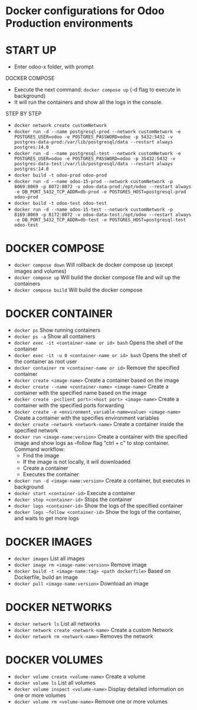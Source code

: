 Docker configurations for Odoo Production environments
======================================================

START UP
=
- Enter odoo-x folder, with prompt

DOCKER COMPOSE
- Execute the next command: `docker compose up` (-d flag to execute in background)
- It will run the containers and show all the logs in the console.

STEP BY STEP
- `docker network create customNetwork`
- `docker run -d --name postgresql-prod --network customNetwork -e POSTGRES_USER=odoo -e POSTGRES_PASSWORD=odoo -p 5432:5432 -v postgres-data-prod:/var/lib/postgresql/data --restart always postgres:14.0`
- `docker run -d --name postgresql-test --network customNetwork -e POSTGRES_USER=odoo -e POSTGRES_PASSWORD=odoo -p 35432:5432 -v postgres-data-test:/var/lib/postgresql/data --restart always postgres:14.0`
- `docker build -t odoo-prod odoo-prod`
- `docker run -d --name odoo-15-prod --network customNetwork -p 8069:8069 -p 8072:8072 -v odoo-data-prod:/opt/odoo --restart always -e DB_PORT_5432_TCP_ADDR=db-prod -e POSTGRES_HOST=postgresql-prod odoo-prod`
- `docker build -t odoo-test odoo-test`
- `docker run -d --name odoo-15-test --network customNetwork -p 8169:8069 -p 8172:8072 -v odoo-data-test:/opt/odoo --restart always -e DB_PORT_5432_TCP_ADDR=db-test -e POSTGRES_HOST=postgresql-test odoo-test`

DOCKER COMPOSE
=
- `docker compose down` Will rollback de docker compose up (except images and volumes)
- `docker compose up` Will build the docker compose file and will up the containers
- `docker compose build` Will build the docker compose

DOCKER CONTAINER
=
- `docker ps` Show running containers
- `docker ps -a` Show all containers
- `docker exec -it <container-name or id> bash` Opens the shell of the container
- `docker exec -it -u 0 <container-name or id> bash` Opens the shell of the container as root user
- `docker container rm <container-name or id>` Remove the specified container
- `docker create <image-name>` Create a container based on the image
- `docker create --name <container-name> <image-name>` Create a container with the specified name based on the image
- `docker create -p<client port>:<host port> <image-name>` Create a container with the specified ports forwarding
- `docker create -e <environment_variable-name=value> <image-name>` Create a container with the specifies environment variables
- `docker create –network <network-name>` Create a container inside the specified network
- `docker run <image-name:version>` Create a container with the specified image and show logs as –follow flag "ctrl + c" to stop container. Command workflow:
    - Find the image
    - If the image is not locally, it will downloaded
    - Create a container
    - Executes the container
- `docker run -d <image-name:version>` Create a container, but executes in background
- `docker start <container-id>` Execute a container
- `docker stop <container-id>` Stops the container
- `docker logs <container-id>` Show the logs of the specified container
- `docker logs –follow <container-id>` Show the logs of the container, and waits to get more logs

DOCKER IMAGES
=
- `docker images` List all images
- `docker image rm <image-name:version>` Remove image
- `docker build -t <image-name:tag> <path dockerfile>` Based on Dockerfile, build an image
- `docker pull <image-name:version>` Download an image

DOCKER NETWORKS
=
- `docker network ls` List all networks
- `docker network create <network-name>` Create a custom Network
- `docker network rm <network-name>` Removes the network

DOCKER VOLUMES
=
- `docker volume create <volume-name>` Create a volume
- `docker volume ls` List all volumes
- `docker volume inspect <volume-name>` Display detailed information on one or more volumes
- `docker volume rm <volume-name>` Remove one or more volumes
